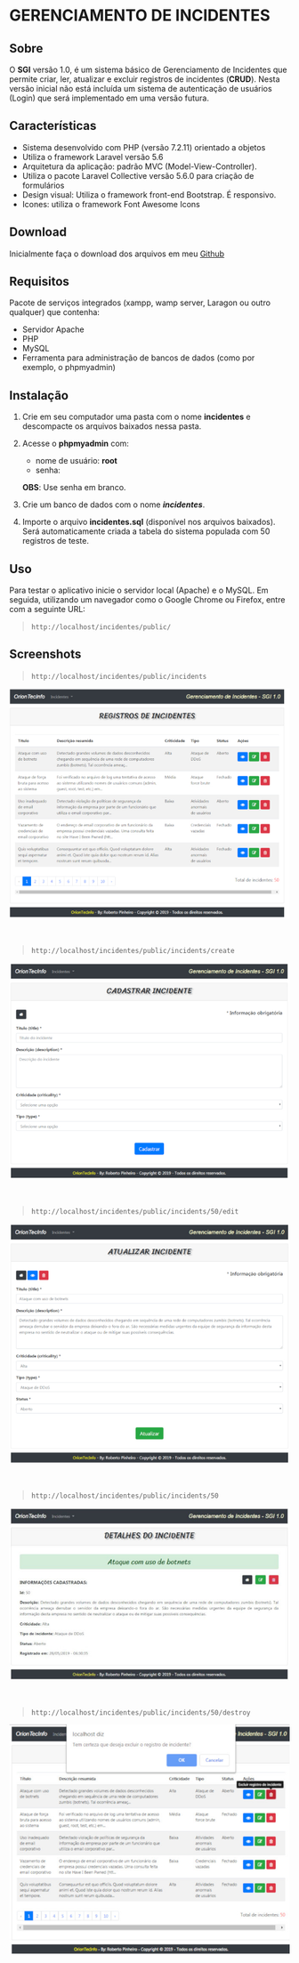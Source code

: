 # GERENCIAMENTO DE INCIDENTES

## Sobre

O **SGI** versão 1.0, é um sistema básico de Gerenciamento de Incidentes que permite criar, ler, atualizar e excluir registros de incidentes (**CRUD**). Nesta versão inicial não está incluída um sistema de autenticação de usuários (Login) que será implementado em uma versão futura.

## Características

- Sistema desenvolvido com PHP (versão 7.2.11) orientado a objetos
- Utiliza o framework Laravel versão 5.6
- Arquitetura da aplicação: padrão MVC (Model-View-Controller).
- Utiliza o pacote Laravel Collective versão 5.6.0 para criação de formulários
- Design visual: Utiliza o framework front-end Bootstrap. É responsivo.
- Icones: utiliza o framework Font Awesome Icons

## Download

Inicialmente faça o download dos arquivos em meu [Github](https://github.com/betopinheiro1005/projeto-gerenciamento-incidentes)

## Requisitos

Pacote de serviços integrados (xampp, wamp server, Laragon ou outro qualquer) que contenha:

- Servidor Apache
- PHP
- MySQL
- Ferramenta para administração de bancos de dados (como por exemplo, o phpmyadmin)

## Instalação

1. Crie em seu computador uma pasta com o nome **incidentes** e descompacte os arquivos baixados nessa pasta.
2. Acesse o **phpmyadmin** com:
    - nome de usuário: **root**
    - senha: 

    **OBS**: Use senha em branco.

3. Crie um banco de dados com o nome ***incidentes***.
4. Importe o arquivo  **incidentes.sql** (disponível nos arquivos baixados). Será automaticamente criada a tabela do sistema populada com 50 registros de teste.

## Uso

Para testar o aplicativo inicie o servidor local (Apache) e o MySQL. Em seguida, utilizando um navegador como o Google Chrome ou Firefox, entre com a seguinte URL:

> `http://localhost/incidentes/public/`


## Screenshots


> `http://localhost/incidentes/public/incidents`


![](public/images/CRUD-Read.jpg)

<br>


> `http://localhost/incidentes/public/incidents/create`


![](public/images/CRUD-Create.jpg)

<br>

> `http://localhost/incidentes/public/incidents/50/edit`

![](public/images/CRUD-Update.jpg)

<br>

> `http://localhost/incidentes/public/incidents/50`

![](public/images/CRUD-View.jpg)

<br>


> `http://localhost/incidentes/public/incidents/50/destroy`


![](public/images/CRUD-Delete.jpg)
